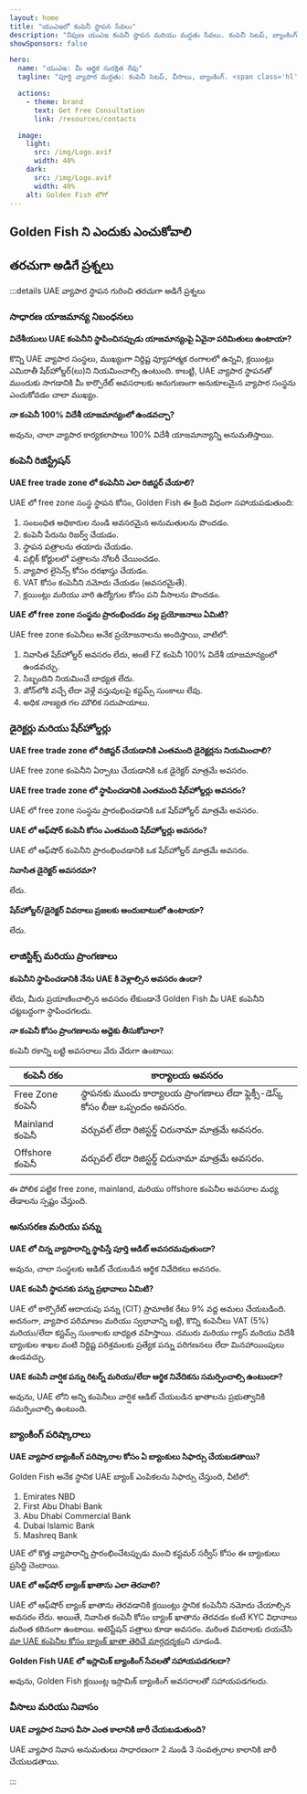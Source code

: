 ```yaml
---
layout: home
title: "యుఎఇలో కంపెనీ స్థాపన సేవలు"
description: "నిపుణ యుఎఇ కంపెనీ స్థాపన మరియు మద్దతు సేవలు. కంపెనీ సెటప్, బ్యాంకింగ్, పన్ను, చట్టపరమైన మరియు వీసా పరిష్కారాలు. ఆమోదం తర్వాత మాత్రమే చెల్లించండి."
showSponsors: false

hero:
  name: "యుఎఇ: మీ ఆర్థిక సురక్షిత రేవు"
  tagline: "పూర్తి వ్యాపార మద్దతు: కంపెనీ సెటప్, వీసాలు, బ్యాంకింగ్. <span class='hl'>విజయం లేకుంటే - ఫీజు లేదు</span>."

  actions:
    - theme: brand
      text: Get Free Consultation
      link: /resources/contacts

  image:
    light:
      src: /img/Logo.avif
      width: 40%
    dark:
      src: /img/Logo.avif
      width: 40%
    alt: Golden Fish లోగో
---
```


<FeatureCards :features="[
  {
    title: 'కంపెనీ సెటప్ గైడ్',
    details: '**free zone, offshore, mainland, branch** లో కంపెనీలను సెటప్ చేయడానికి పూర్తి మార్గదర్శి.',
    items: [
      'Free Zones మరియు Mainland లో 100% విదేశీ యాజమాన్యం అందుబాటులో ఉంది',
      'తక్కువ పన్ను రేట్లు - కేవలం 9% కార్పొరేట్ పన్ను',
      'కరెన్సీ నియంత్రణలు లేవు - సులభమైన మూలధన స్వదేశానికి తిరిగి పంపడం'
    ],
    linkText: 'Learn more',
    link: '/uae-business/offer/company-registration/',
    icon: {
      light: '/img/iStock-2051326997.avif',
      dark: '/img/iStock-1448478309.jpg',
      alt: 'కంపెనీ సెటప్ గైడ్'
    }
  },
  {
    title: 'బ్యాంక్ ఖాతా తెరవడం',
    details: 'యుఎఇలోని విశ్వసనీయ బ్యాంకులతో వ్యాపార లేదా వ్యక్తిగత బ్యాంక్ ఖాతాలను సులభంగా తెరవండి.',
    items: [
      'ప్రభుత్వ ఆమోదాల కోసం ఎండ్-టు-ఎండ్ PRO సేవలు',
      'పూర్తి బ్యాంకింగ్ ప్యాకేజీ సెటప్',
      '**96% విజయ శాతం**',
    ],
    linkText: 'Learn more',
    link: '/uae-business/offer/banking/',
    icon: {
      light: '/img/iStock-2153786564.avif',
      dark: '/img/iStock-2166793628.avif',
      alt: 'బ్యాంకింగ్ సేవలు'
    }
  },
  {
    title: 'Golden Visa & నివాస అనుమతి',
    details: 'సరళమైన దరఖాస్తు ప్రక్రియతో దీర్ఘకాలిక నివాసం కోసం యుఎఇ **Golden Visa** పొందండి.',
    items: [
      '**ప్రతి 6 నెలలకు యుఎఇ ప్రవేశించవలసిన అవసరం లేదు**',
      'అర్హత పరిస్థితులను కొనసాగించడంతో పునరుద్ధరణ ఎంపికతో 10 సంవత్సరాల చెల్లుబాటు',
      '92% విజయ శాతం',
    ],
    linkText: 'Learn more',
    link: '/uae-business/offer/golden-visa/',
    icon: {
      light: '/img/iStock-1312241253.avif',
      dark: '/img/ILONMASKID.webp',
      alt: 'వీసా సేవలు'
    }
  },
]" />

<FeatureCards :features="[
  {
    title: 'అనుసరణ సేవలు',
    details: 'మా నిపుణులు ESR నివేదికలు మరియు UBO ఫైలింగ్‌లతో సహా సంక్లిష్టమైన యుఎఇ నియంత్రణ అవసరాల ద్వారా మిమ్మల్ని మార్గనిర్దేశం చేస్తారు.',
    items: [],
    linkText: 'Learn more',
    link: '/uae-business/company-registration/Protect-Your-Business',
    icon: {
      light: '/img/iStock-1299393716.avif',
      dark: '/img/iStock-2149731304.avif',
      alt: 'అనుసరణ సేవలు'
    }
  },
  {
    title: 'కార్పొరేట్ పన్ను & VAT',
    details: 'Federal Tax Authority (FTA)తో కార్పొరేట్ పన్ను మరియు VAT బాధ్యతలకు అనుగుణంగా నిపుణ సలహా నిర్ధారిస్తుంది.',
    items: [],
    linkText: 'Learn more',
    link: '/uae-business/company-registration/accounting-legal',
    icon: {
      light: '/img/iStock-1018285934.avif',
      dark: '/img/iStock-584576538.avif',
      alt: 'పన్ను సేవలు'
    }
  },
  {
    title: 'చట్టపరమైన సేవలు',
    details: 'M&As, కార్పొరేట్ పునర్నిర్మాణం, ఆర్థిక సహాయం మరియు వివాద పరిష్కారం గురించి యుఎఇ చట్టాలపై చట్టపరమైన బృందం సలహా ఇస్తుంది.',
    items: [],
    linkText: 'Learn more',
    link: '/uae-business/company-registration/Protect-Your-Business',
    icon: {
      light: '/img/iStock-650045508.avif',
      dark: '/img/iStock-1498627598.avif',
      alt: 'చట్టపరమైన సేవలు'
    }
  },
  {
    title: 'అకౌంటింగ్ & పేరోల్',
    details: 'మా అకౌంటెంట్లు బుక్‌కీపింగ్, రీకన్సిలియేషన్, పేరోల్ మరియు ఆడిట్ మద్దతును అందించడం ద్వారా ఆర్థిక వ్యవహారాలను నిర్వహిస్తారు, నియామక ఖర్చులను ఆదా చేస్తారు.',
    items: [],
    linkText: 'Learn more',
    link: '/resources/contacts',
    icon: {
      light: '/img/iStock-1022793868.avif',
      dark: '/img/iStock-1320130292.jpg',
      alt: 'అకౌంటింగ్ సేవలు'
    }
  },
]" />

## Golden Fish ని ఎందుకు ఎంచుకోవాలి

<BenefitsList :features="[
  {
    icon: '🏢',
    title: 'స్థానిక UAE నిపుణత',
    text: 'దుబాయ్‌లోని అంకితభావంతో కూడిన నిపుణులు ప్రక్రియ అంతటా నిపుణ మార్గదర్శకత్వాన్ని అందిస్తారు.'
  },
  {
    icon: '📊',
    title: 'నిరూపించబడిన విజయ శాతం',
    text: 'మా ప్రీమియం ప్రాసెసింగ్ ద్వారా వందలాది వీసాలు, బ్యాంకు ఖాతాలు మరియు కంపెనీ రిజిస్ట్రేషన్‌లతో 90% కంటే ఎక్కువ ఆమోదం రేటు.'
  },
  {
    icon: '💸',
    title: '**విజయం ఆధారిత ఫీజులు**',
    text: '[ఆమోదం తర్వాత మాత్రమే చెల్లించండి](/uae-business/benefits/success-based-fees). దాచిన ఖర్చులు లేకుండా పూర్తి పారదర్శకత.'
  },
]" />

## తరచుగా అడిగే ప్రశ్నలు

:::details UAE వ్యాపార స్థాపన గురించి తరచుగా అడిగే ప్రశ్నలు

### సాధారణ యాజమాన్య నిబంధనలు

**విదేశీయులు UAE కంపెనీని స్థాపించినప్పుడు యాజమాన్యంపై ఏవైనా పరిమితులు ఉంటాయా?**

కొన్ని UAE వ్యాపార సంస్థలు, ముఖ్యంగా నిర్దిష్ట వ్యూహాత్మక రంగాలలో ఉన్నవి, క్లయింట్లు ఎమిరాతీ షేర్‌హోల్డర్(లు)ని నియమించాల్సి ఉంటుంది. కాబట్టి, UAE వ్యాపార స్థాపనతో ముందుకు సాగడానికి మీ కార్పొరేట్ అవసరాలకు అనుగుణంగా అనుకూలమైన వ్యాపార సంస్థను ఎంచుకోవడం చాలా ముఖ్యం.

**నా కంపెనీ 100% విదేశీ యాజమాన్యంలో ఉండవచ్చా?**

అవును, చాలా వ్యాపార కార్యకలాపాలు 100% విదేశీ యాజమాన్యాన్ని అనుమతిస్తాయి.

### కంపెనీ రిజిస్ట్రేషన్

**UAE free trade zone లో కంపెనీని ఎలా రిజిస్టర్ చేయాలి?**

UAE లో free zone సంస్థ స్థాపన కోసం, Golden Fish ఈ క్రింది విధంగా సహాయపడుతుంది:

1. సంబంధిత అధికారుల నుండి అవసరమైన అనుమతులను పొందడం.
2. కంపెనీ పేరును రిజర్వ్ చేయడం.
3. స్థాపన పత్రాలను తయారు చేయడం.
4. పబ్లిక్ కోర్టులలో పత్రాలను నోటరీ చేయించడం.
5. వ్యాపార లైసెన్స్ కోసం దరఖాస్తు చేయడం.
6. VAT కోసం కంపెనీని నమోదు చేయడం (అవసరమైతే).
7. క్లయింట్లు మరియు వారి ఉద్యోగుల కోసం పని వీసాలను పొందడం.

**UAE లో free zone సంస్థను ప్రారంభించడం వల్ల ప్రయోజనాలు ఏమిటి?**

UAE free zone కంపెనీలు అనేక ప్రయోజనాలను అందిస్తాయి, వాటిలో:

1. నివాసిత షేర్‌హోల్డర్ అవసరం లేదు, అంటే FZ కంపెనీ 100% విదేశీ యాజమాన్యంలో ఉండవచ్చు.
2. సిబ్బందిని నియమించే బాధ్యత లేదు.
3. జోన్‌లోకి వచ్చే లేదా వెళ్లే వస్తువులపై కస్టమ్స్ సుంకాలు లేవు.
4. అధిక నాణ్యత గల మౌలిక సదుపాయాలు.

### డైరెక్టర్లు మరియు షేర్‌హోల్డర్లు

**UAE free trade zone లో రిజిస్టర్ చేయడానికి ఎంతమంది డైరెక్టర్లను నియమించాలి?**

UAE free zone కంపెనీని ఏర్పాటు చేయడానికి ఒక డైరెక్టర్ మాత్రమే అవసరం.

**UAE free trade zone లో స్థాపించడానికి ఎంతమంది షేర్‌హోల్డర్లు అవసరం?**

UAE లో free zone సంస్థను ప్రారంభించడానికి ఒక షేర్‌హోల్డర్ మాత్రమే అవసరం.

**UAE లో ఆఫ్‌షోర్ కంపెనీ కోసం ఎంతమంది షేర్‌హోల్డర్లు అవసరం?**

UAE లో ఆఫ్‌షోర్ కంపెనీని ప్రారంభించడానికి ఒక షేర్‌హోల్డర్ మాత్రమే అవసరం.

**నివాసిత డైరెక్టర్ అవసరమా?**

లేదు.

**షేర్‌హోల్డర్/డైరెక్టర్ వివరాలు ప్రజలకు అందుబాటులో ఉంటాయా?**

లేదు.

### లాజిస్టిక్స్ మరియు ప్రాంగణాలు

**కంపెనీని స్థాపించడానికి నేను UAE కి వెళ్లాల్సిన అవసరం ఉందా?**

లేదు, మీరు ప్రయాణించాల్సిన అవసరం లేకుండానే Golden Fish మీ UAE కంపెనీని చట్టబద్ధంగా స్థాపించగలదు.

**నా కంపెనీ కోసం ప్రాంగణాలను అద్దెకు తీసుకోవాలా?**

కంపెనీ రకాన్ని బట్టి అవసరాలు వేరు వేరుగా ఉంటాయి:

| కంపెనీ రకం      | కార్యాలయ అవసరం                                                                     |
| ----------------- | --------------------------------------------------------------------------------------- |
| Free Zone కంపెనీ | స్థాపనకు ముందు కార్యాలయ ప్రాంగణాలు లేదా ఫ్లెక్సీ-డెస్క్ కోసం లీజు ఒప్పందం అవసరం. |
| Mainland కంపెనీ  | వర్చువల్ లేదా రిజిస్టర్డ్ చిరునామా మాత్రమే అవసరం.                                         |
| Offshore కంపెనీ  | వర్చువల్ లేదా రిజిస్టర్డ్ చిరునామా మాత్రమే అవసరం.                                         |

ఈ పోలిక పట్టిక free zone, mainland, మరియు offshore కంపెనీల అవసరాల మధ్య తేడాలను స్పష్టం చేస్తుంది.

### అనుసరణ మరియు పన్ను

**UAE లో చిన్న వ్యాపారాన్ని స్థాపిస్తే పూర్తి ఆడిట్ అవసరమవుతుందా?**

అవును, చాలా సంస్థలకు ఆడిట్ చేయబడిన ఆర్థిక నివేదికలు అవసరం.

**UAE కంపెనీ స్థాపనకు పన్ను ప్రభావాలు ఏమిటి?**

UAE లో కార్పొరేట్ ఆదాయపు పన్ను (CIT) ప్రామాణిక రేటు 9% వద్ద అమలు చేయబడింది. అదనంగా, వ్యాపార పరిమాణం మరియు స్వభావాన్ని బట్టి, కొన్ని కంపెనీలు VAT (5%) మరియు/లేదా కస్టమ్స్ సుంకాలకు బాధ్యత వహిస్తాయి. చమురు మరియు గ్యాస్ మరియు విదేశీ బ్యాంకుల శాఖల వంటి నిర్దిష్ట పరిశ్రమలకు ప్రత్యేక పన్ను పరిగణనలు లేదా మినహాయింపులు ఉండవచ్చు.

**UAE కంపెనీ వార్షిక పన్ను రిటర్న్ మరియు/లేదా ఆర్థిక నివేదికను సమర్పించాల్సి ఉంటుందా?**

అవును, UAE లోని అన్ని కంపెనీలు వార్షిక ఆడిట్ చేయబడిన ఖాతాలను ప్రభుత్వానికి సమర్పించాల్సి ఉంటుంది.

### బ్యాంకింగ్ పరిష్కారాలు

**UAE వ్యాపార బ్యాంకింగ్ పరిష్కారాల కోసం ఏ బ్యాంకులు సిఫార్సు చేయబడతాయి?**

Golden Fish అనేక స్థానిక UAE బ్యాంక్ ఎంపికలను సిఫార్సు చేస్తుంది, వీటిలో:

1. Emirates NBD
2. First Abu Dhabi Bank
3. Abu Dhabi Commercial Bank
4. Dubai Islamic Bank
5. Mashreq Bank

UAE లో కొత్త వ్యాపారాన్ని ప్రారంభించేటప్పుడు మంచి కస్టమర్ సర్వీస్ కోసం ఈ బ్యాంకులు ప్రసిద్ధి చెందాయి.

**UAE లో ఆఫ్‌షోర్ బ్యాంక్ ఖాతాను ఎలా తెరవాలి?**

UAE లో ఆఫ్‌షోర్ బ్యాంక్ ఖాతాను తెరవడానికి క్లయింట్లు స్థానిక కంపెనీని నమోదు చేయాల్సిన అవసరం లేదు. అయితే, నివాసిత కంపెనీ కోసం బ్యాంక్ ఖాతాను తెరవడం కంటే KYC విధానాలు మరింత కఠినంగా ఉంటాయి. అటెస్టేషన్ పత్రాలు కూడా అవసరం. మరింత వివరాలకు దయచేసి [మా UAE కంపెనీల కోసం బ్యాంక్ ఖాతా తెరిచే మార్గదర్శకం](./banking)ని చూడండి.

**Golden Fish UAE లో ఇస్లామిక్ బ్యాంకింగ్ సేవలతో సహాయపడగలదా?**

అవును, Golden Fish క్లయింట్ల ఇస్లామిక్ బ్యాంకింగ్ అవసరాలతో సహాయపడగలదు.

### వీసాలు మరియు నివాసం

**UAE వ్యాపార నివాస వీసా ఎంత కాలానికి జారీ చేయబడుతుంది?**

UAE వ్యాపార నివాస అనుమతులు సాధారణంగా 2 నుండి 3 సంవత్సరాల కాలానికి జారీ చేయబడతాయి.

:::